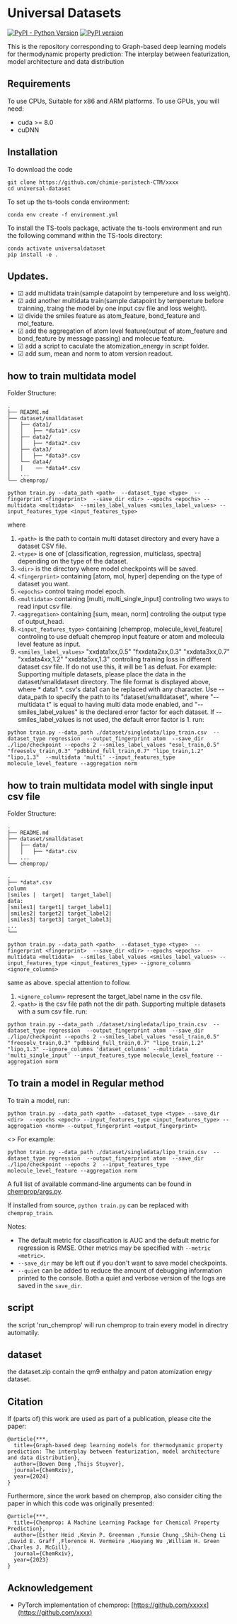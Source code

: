 [//]: # (![ChemProp Logo]&#40;docs/source/_static/images/chemprop_logo.svg&#41;)
# Universal Datasets

[![PyPI - Python Version](https://img.shields.io/pypi/pyversions/chemprop)](https://badge.fury.io/py/chemprop)
[![PyPI version](https://badge.fury.io/py/chemprop.svg)](https://badge.fury.io/py/chemprop)

This is the repository corresponding to Graph-based deep learning models for thermodynamic property prediction: The interplay between featurization, model architecture and data distribution
## Requirements
To use CPUs, Suitable for x86 and ARM platforms. 
To use GPUs, you will need:
 * cuda >= 8.0
 * cuDNN

## Installation
To download the code
```
git clone https://github.com/chimie-paristech-CTM/xxxx
cd universal-dataset
```
To set up the ts-tools conda environment:
```
conda env create -f environment.yml
```
To install the TS-tools package, activate the ts-tools environment and run the following command within the TS-tools directory:
```
conda activate universaldataset
pip install -e .
```
## Updates.
- &#9745;  add multidata train(sample datapoint by tempereture and loss weight).
- &#9745;  add another multidata train(sample datapoint by tempereture before trainning, traing the model by one input csv file and loss weight).
- &#9745;  divide the smiles feature as atom_feature, bond_feature and mol_feature.
- &#9745;  add the aggregation of atom level feature(output of atom_feature and bond_feature by message passing) and molecue feature.
- &#9745;  add a script to caculate the atomization_energy in script folder.
- &#9745;  add sum, mean and norm to atom version readout.
## how to train multidata model
Folder Structure:
```
.
├── README.md
├── dataset/smalldataset
│   ├── data1/
│   │   ├── *data1*.csv
│   ├── data2/
│   │   ├── *data2*.csv
│   ├── data3/
│   │   ├── *data3*.csv
│   └── data4/
│   │    ── *data4*.csv
│   ...    
└── chemprop/
```

```
python train.py --data_path <path>  --dataset_type <type>  --fingerprint <fingerprint>  --save_dir <dir> --epochs <epochs> --multidata <multidata>  --smiles_label_values <smiles_label_values> --input_features_type <input_features_type>
```
where 
1. `<path>` is the path to contain multi dataset directory and every have a dataset CSV file. 
2. `<type>` is one of [classification, regression, multiclass, spectra] depending on the type of the dataset.
3. `<dir>` is the directory where model checkpoints will be saved. 
4. `<fingerprint>` containing [atom, mol, hyper] depending on the type of dataset you want. 
5. `<epochs>` control traing model epoch. 
6. `<multidata>` containing [multi, multi_single_input] controling two ways to read input csv file.
7. `<aggregation>` containing [sum, mean, norm] controling the output type of output_head.
8. `<input_features_type>` containing [chemprop, molecule_level_feature] controling to use defualt chemprop input feature or atom and molecula level feature as input.
9. `<smiles_label_values>` "xxdata1xx,0.5" "fxxdata2xx,0.3" "xxdata3xx,0.7" "xxdata4xx,1.2" "xxdata5xx,1.3" controling training loss in different dataset csv file. If do not use this, it will be 1 as defuat.
For example:
Supporting multiple datasets, please place the data in the dataset/smalldataset directory. The file format is displayed above, where * data1 *. csv's data1 can be replaced with any character. Use -- data_path to specify the path to its "dataset/smalldataset", where "--multidata t" is equal to having multi data mode enabled, and "--smiles_label_values" is the declared error factor for each dataset. If -- smiles_label_values is not used, the default error factor is 1.
run:
```
python train.py --data_path ./dataset/singledata/lipo_train.csv  --dataset_type regression  --output_fingerprint atom  --save_dir ./lipo/checkpoint --epochs 2 --smiles_label_values "esol_train,0.5" "freesolv_train,0.3" "pdbbind_full_train,0.7" "lipo_train,1.2" "lipo,1.3"  --multidata 'multi' --input_features_type molecule_level_feature --aggregation norm
```

## how to train multidata model with single input csv file
Folder Structure:
```
.
├── README.md
├── dataset/smalldataset
│   ├── data/
│   │   ├── *data*.csv
│   ...    
└── chemprop/
```
```
.
├── *data*.csv
column
|smiles |  target|  target_label|
data:
│smiles1| target1| target_label1|  
│smiles2| target2| target_label2|     
│smiles3| target3| target_label3|    
...   
└── 
```
```
python train.py --data_path <path>  --dataset_type <type>  --fingerprint <fingerprint>  --save_dir <dir> --epochs <epochs>  --multidata <multidata>  --smiles_label_values <smiles_label_values> --input_features_type <input_features_type> --ignore_columns <ignore_columns>
```
same as above. special attention to follow.
1. `<ignore_column>` represent the target_label name in the csv file.
2. `<path>` is the csv file path not the dir path.
Supporting multiple datasets with a sum csv file.
run:
```
python train.py --data_path ./dataset/singledata/lipo_train.csv  --dataset_type regression  --output_fingerprint atom  --save_dir ./lipo/checkpoint --epochs 2 --smiles_label_values "esol_train,0.5" "freesolv_train,0.3" "pdbbind_full_train,0.7" "lipo_train,1.2" "lipo,1.3" --ignore_columns 'dataset_columns' --multidata 'multi_single_input' --input_features_type molecule_level_feature --aggregation norm
```
## To train a model in Regular method
To train a model, run:
```
python train.py --data_path <path> --dataset_type <type> --save_dir <dir>  --epochs <epoch> --input_features_type <input_features_type> --aggregation <norm> --output_fingerprint <output_fingerprint>
```
<>
For example:
```
python train.py --data_path ./dataset/singledata/lipo_train.csv  --dataset_type regression  --output_fingerprint atom  --save_dir ./lipo/checkpoint --epochs 2  --input_features_type molecule_level_feature --aggregation norm
```

A full list of available command-line arguments can be found in [chemprop/args.py](https://github.com/xxxx).

If installed from source, `python train.py` can be replaced with `chemprop_train`.

Notes:
* The default metric for classification is AUC and the default metric for regression is RMSE. Other metrics may be specified with `--metric <metric>`.
* `--save_dir` may be left out if you don't want to save model checkpoints.
* `--quiet` can be added to reduce the amount of debugging information printed to the console. Both a quiet and verbose version of the logs are saved in the `save_dir`.

## script
the script 'run_chemprop' will run chemprop to train every model in directry automatily.
## dataset
the dataset.zip contain the qm9 enthalpy and paton atomization enrgy dataset.
## Citation
If (parts of) this work are used as part of a publication, please cite the paper:
```
@article{***,
  title={Graph-based deep learning models for thermodynamic property prediction: The interplay between featurization, model architecture and data distribution},
  author={Bowen Deng ,Thijs Stuyver},
  journal={ChemRxiv},
  year={2024}
}
```
Furthermore, since the work based on chemprop, also consider citing the paper in which this code was originally presented:
```
@article{***,
  title={Chemprop: A Machine Learning Package for Chemical Property Prediction},
  author={Esther Heid ,Kevin P. Greenman ,Yunsie Chung ,Shih-Cheng Li ,David E. Graff ,Florence H. Vermeire ,Haoyang Wu ,William H. Green ,Charles J. McGill},
  journal={ChemRxiv},
  year={2023}
}
```
## Acknowledgement

- PyTorch implementation of chemprop: [https://github.com/xxxxx](https://github.com/xxxx)
